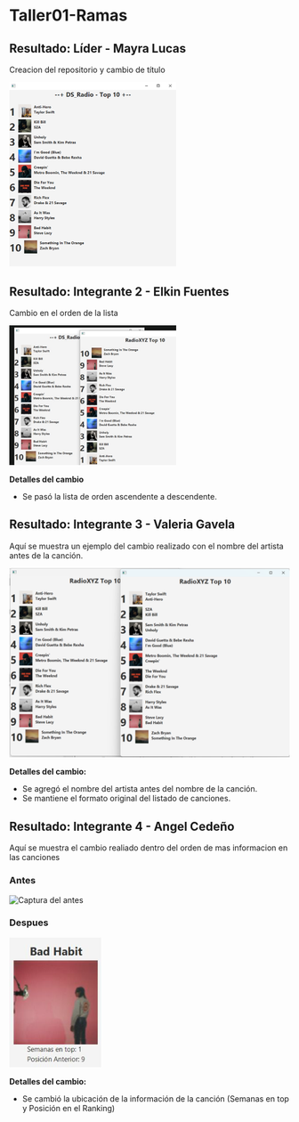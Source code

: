 # Taller01-Ramas

## Resultado: Líder - Mayra Lucas
Creacion del repositorio y cambio de título 

<img src="img/titulo.png" alt="titulo_cambiado" width="300">

## Resultado: Integrante 2 - Elkin Fuentes
Cambio en el orden de la lista 

<img src="img/image-1.png" alt="Cambio de orden" width="300">

**Detalles del cambio**
- Se pasó la lista de orden ascendente a descendente.

## Resultado: Integrante 3 - Valeria Gavela

Aquí se muestra un ejemplo del cambio realizado con el nombre del artista antes de la canción.

![Captura del cambio](img/cambiocancion.png)

**Detalles del cambio:**
- Se agregó el nombre del artista antes del nombre de la canción.
- Se mantiene el formato original del listado de canciones.


## Resultado: Integrante $4$ - Angel Cedeño

Aquí se muestra el cambio realiado dentro del orden de mas informacion en las canciones
### Antes
![Captura del antes](img/image-2.png)

### Despues
![Captura del despues](img/image.png)

**Detalles del cambio:**
- Se cambió la ubicación de la información de la canción (Semanas en top y Posición en el Ranking)
